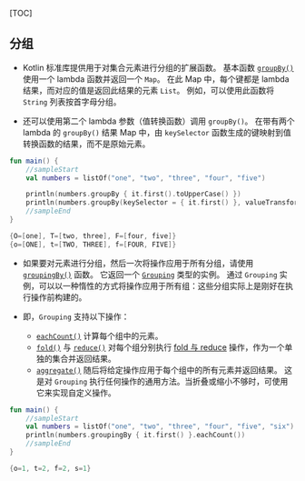 [TOC]

## 分组

* Kotlin 标准库提供用于对集合元素进行分组的扩展函数。 基本函数 [`groupBy()`](https://kotlinlang.org/api/latest/jvm/stdlib/kotlin.collections/group-by.html) 使用一个 lambda 函数并返回一个 `Map`。 在此 Map 中，每个键都是 lambda 结果，而对应的值是返回此结果的元素 `List`。 例如，可以使用此函数将 `String` 列表按首字母分组。

* 还可以使用第二个 lambda 参数（值转换函数）调用 `groupBy()`。 在带有两个 lambda 的 `groupBy()` 结果 Map 中，由 `keySelector` 函数生成的键映射到值转换函数的结果，而不是原始元素。

```kotlin
fun main() {
	//sampleStart
    val numbers = listOf("one", "two", "three", "four", "five")

    println(numbers.groupBy { it.first().toUpperCase() })
    println(numbers.groupBy(keySelector = { it.first() }, valueTransform = { it.toUpperCase() }))
	//sampleEnd
}

{O=[one], T=[two, three], F=[four, five]}
{o=[ONE], t=[TWO, THREE], f=[FOUR, FIVE]}
```

* 如果要对元素进行分组，然后一次将操作应用于所有分组，请使用 [`groupingBy()`](https://kotlinlang.org/api/latest/jvm/stdlib/kotlin.collections/grouping-by.html) 函数。 它返回一个 [`Grouping`](https://kotlinlang.org/api/latest/jvm/stdlib/kotlin.collections/-grouping/index.html) 类型的实例。 通过 `Grouping` 实例，可以以一种惰性的方式将操作应用于所有组：这些分组实际上是刚好在执行操作前构建的。

* 即，`Grouping` 支持以下操作：
  * [`eachCount()`](https://kotlinlang.org/api/latest/jvm/stdlib/kotlin.collections/each-count.html) 计算每个组中的元素。
  * [`fold()`](https://kotlinlang.org/api/latest/jvm/stdlib/kotlin.collections/fold.html) 与 [`reduce()`](https://kotlinlang.org/api/latest/jvm/stdlib/kotlin.collections/reduce.html) 对每个组分别执行 [fold 与 reduce](https://www.kotlincn.net/docs/reference/collection-aggregate.html#fold-与-reduce) 操作，作为一个单独的集合并返回结果。
  * [`aggregate()`](https://kotlinlang.org/api/latest/jvm/stdlib/kotlin.collections/aggregate.html) 随后将给定操作应用于每个组中的所有元素并返回结果。 这是对 `Grouping` 执行任何操作的通用方法。当折叠或缩小不够时，可使用它来实现自定义操作。

```kotlin
fun main() {
	//sampleStart
    val numbers = listOf("one", "two", "three", "four", "five", "six")
    println(numbers.groupingBy { it.first() }.eachCount())
	//sampleEnd
}

{o=1, t=2, f=2, s=1}
```